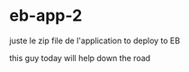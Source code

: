 # eb-app-2
juste le zip file de l'application to deploy to EB

this guy today will help down the road
